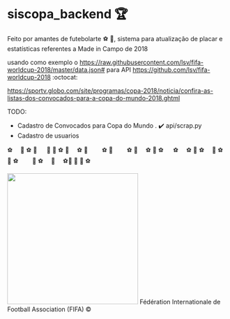 # siscopa_backend :trophy:
Feito por amantes de futebolarte :soccer: :green_heart:, sistema para atualização de placar e estatísticas referentes a Made in Campo de 2018

usando como exemplo o https://raw.githubusercontent.com/lsv/fifa-worldcup-2018/master/data.json# para API 
https://github.com/lsv/fifa-worldcup-2018 :octocat:

https://sportv.globo.com/site/programas/copa-2018/noticia/confira-as-listas-dos-convocados-para-a-copa-do-mundo-2018.ghtml   

TODO:  
 + Cadastro de Convocados para Copa do Mundo . :heavy_check_mark:   api/scrap.py 
 + Cadastro de usuarios 



 ⚽　  🍺
   ⚽ 🍺
　   🍺
   🍺  ⚽
 🍺　  ⚽
🍺　　  ⚽
🍺　　  ⚽
 🍺　  ⚽
   🍺 ⚽
　   ⚽
　⚽  🍺
 ⚽　  🍺
⚽　　  🍺
⚽　　  🍺
 ⚽　  🍺
　⚽🍺
     🍺
  🍺  ⚽


<img src="https://logodownload.org/wp-content/uploads/2017/10/copa-do-mundo-russia-2018-logo.png" width="300" height="300">
Fédération Internationale de Football Association (FIFA) ©
